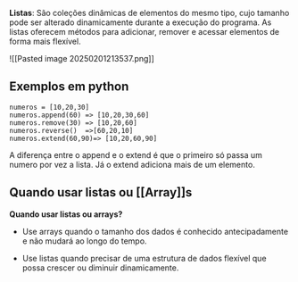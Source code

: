  **Listas**: São coleções dinâmicas de elementos do mesmo tipo, cujo tamanho pode ser alterado dinamicamente durante a execução do programa. As listas oferecem métodos para adicionar, remover e acessar elementos de forma mais flexível.
 
 ![[Pasted image 20250201213537.png]]
 
## Exemplos em python

```
numeros = [10,20,30]
numeros.append(60) => [10,20,30,60]
numeros.remove(30) => [10,20,60]
numeros.reverse()  =>[60,20,10]
numeros.extend(60,90)=> [10,20,60,90]
```

A diferença entre o append e o extend é que o primeiro só passa um numero por vez a lista. Já o extend adiciona mais de um elemento.



## Quando usar listas ou [[Array]]s

**Quando usar listas ou arrays?**

- Use arrays quando o tamanho dos dados é conhecido antecipadamente e não mudará ao longo do tempo.

- Use listas quando precisar de uma estrutura de dados flexível que possa crescer ou diminuir dinamicamente.